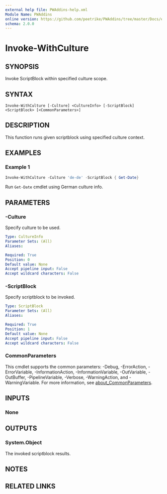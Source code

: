 ```yaml
---
external help file: PWAddins-help.xml
Module Name: PWAddins
online version: https://github.com/peetrike/PWAddins/tree/master/Docs/en-US/Invoke-WithCulture.md
schema: 2.0.0
---
```


# Invoke-WithCulture

## SYNOPSIS

Invoke ScriptBlock within specified culture scope.

## SYNTAX

```
Invoke-WithCulture [-Culture] <CultureInfo> [-ScriptBlock] <ScriptBlock> [<CommonParameters>]
```

## DESCRIPTION

This function runs given scriptblock using specified culture context.

## EXAMPLES

### Example 1
```powershell
Invoke-WithCulture -Culture 'de-de' -ScriptBlock { Get-Date}
```

Run `Get-Date` cmdlet using German culture info.

## PARAMETERS

### -Culture

Specify culture to be used.

```yaml
Type: CultureInfo
Parameter Sets: (All)
Aliases:

Required: True
Position: 0
Default value: None
Accept pipeline input: False
Accept wildcard characters: False
```

### -ScriptBlock

Specify scriptblock to be invoked.

```yaml
Type: ScriptBlock
Parameter Sets: (All)
Aliases:

Required: True
Position: 1
Default value: None
Accept pipeline input: False
Accept wildcard characters: False
```

### CommonParameters
This cmdlet supports the common parameters: -Debug, -ErrorAction, -ErrorVariable, -InformationAction, -InformationVariable, -OutVariable, -OutBuffer, -PipelineVariable, -Verbose, -WarningAction, and -WarningVariable. For more information, see [about_CommonParameters](http://go.microsoft.com/fwlink/?LinkID=113216).

## INPUTS

### None

## OUTPUTS

### System.Object

The invoked scriptblock results.

## NOTES

## RELATED LINKS
